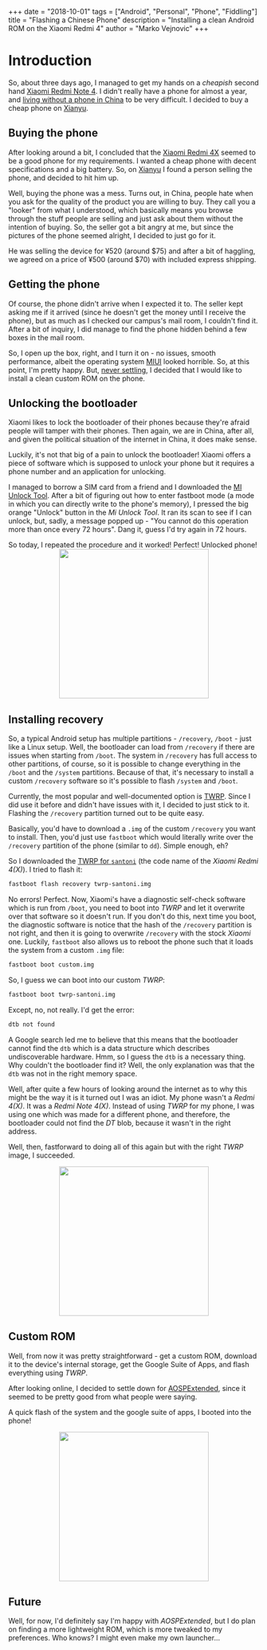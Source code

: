 +++
date = "2018-10-01"
tags = ["Android", "Personal", "Phone", "Fiddling"]
title = "Flashing a Chinese Phone"
description = "Installing a clean Android ROM on the Xiaomi Redmi 4"
author = "Marko Vejnovic"
+++

# Introduction

So, about three days ago, I managed to get my hands on a _cheapish_ second hand 
[Xiaomi Redmi Note 4](https://www.gsmarena.com/xiaomi_redmi_note_4-8531.php). 
I didn't really have a phone for almost a year, and [living without a phone in 
China](https://www.forbes.com/sites/ywang/2017/05/15/your-mobile-money-surviving-a-day-in-china-without-cash-or-cards/)
to be very difficult. I decided to buy a cheap phone on [Xianyu](https://2.taobao.com/).

## Buying the phone

After looking around a bit, I concluded that the 
[Xiaomi Redmi 4X](https://www.gsmarena.com/xiaomi_redmi_4_(4x)-8608.php) seemed
to be a good phone for my requirements. I wanted a cheap phone with decent 
specifications and a big battery. So, on [Xianyu](https://2.taobao.com) I found
a person selling the phone, and decided to hit him up.

Well, buying the phone was a mess. Turns out, in China, people hate when you 
ask for the quality of the product you are willing to buy. They call you a 
"looker" from what I understood, which basically means you browse through 
the stuff people are selling and just ask about them without the intention of 
buying. So, the seller got a bit angry at me, but since the pictures of the 
phone seemed alright, I decided to just go for it.

He was selling the device for ¥520 (around $75) and after a bit of haggling, we
agreed on a price of ¥500 (around $70) with included express shipping.

## Getting the phone

Of course, the phone didn't arrive when I expected it to. The seller kept 
asking me if it arrived (since he doesn't get the money until I receive the 
phone), but as much as I checked our campus's mail room, I couldn't find it.
After a bit of inquiry, I did manage to find the phone hidden behind a few 
boxes in the mail room.

So, I open up the box, right, and I turn it on - no issues, smooth performance, 
albeit the operating system [MIUI](http://en.miui.com/) looked horrible. So, at
this point, I'm pretty happy. But, [never settling](https://www.oneplus.com/), 
I decided that I would like to install a clean custom ROM on the phone.

## Unlocking the bootloader

Xiaomi likes to lock the bootloader of their phones because they're afraid 
people will tamper with their phones. Then again, we are in China, after all, 
and given the political situation of the internet in China, it does make sense.

Luckily, it's not that big of a pain to unlock the bootloader! Xiaomi offers a 
piece of software which is supposed to unlock your phone but it requires a 
phone number and an application for unlocking.

I managed to borrow a SIM card from a friend and I downloaded the 
[MI Unlock Tool](https://en.miui.com/unlock/). After a bit of figuring out how 
to enter fastboot mode (a mode in which you can directly write to the phone's 
memory), I pressed the big orange "Unlock" button in the _Mi Unlock Tool_. It 
ran its scan to see if I can unlock, but, sadly, a message popped up - 
"You cannot do this operation more than once every 72 hours". Dang it, guess 
I'd try again in 72 hours.

So today, I repeated the procedure and it worked! Perfect! Unlocked phone!
<img style="width:300px; display:block; margin: 0 auto" 
src="https://img.xda-cdn.com/Mia_3MYgINFXtchrAUh7ASEaBvg=/http%3A%2F%2Fuploads.tapatalk-cdn.com%2F20161213%2F92a8ce16b60e0045d293bc9cf81ac7ad.jpg">

## Installing recovery

So, a typical Android setup has multiple partitions - `/recovery`, `/boot` - 
just like a Linux setup. Well, the bootloader can load from `/recovery` if 
there are issues when starting from `/boot`. The system in `/recovery` has full
access to other partitions, of course, so it is possible to change everything 
in the `/boot` and the `/system` partitions. Because of that, it's necessary to
install a custom `/recovery` software so it's possible to flash `/system` and 
`/boot`.

Currently, the most popular and well-documented option is 
[TWRP](https://twrp.me/). Since I did use it before and didn't have issues with
it, I decided to just stick to it. Flashing the `/recovery` partition turned 
out to be quite easy.

Basically, you'd have to download a `.img` of the custom `/recovery` you want 
to install. Then, you'd just use `fastboot` which would literally write over 
the `/recovery` partition of the phone (similar to `dd`). Simple enough, eh?

So I downloaded the 
[TWRP for `santoni`](https://twrp.me/xiaomi/xiaomiredmi4x.html) (the code name 
of the _Xiaomi Redmi 4(X)_). 
I tried to flash it:
```bash
fastboot flash recovery twrp-santoni.img
```

No errors! Perfect. Now, Xiaomi's have a diagnostic self-check software which 
is run from `/boot`, you need to boot into _TWRP_ and let it overwrite over 
that software so it doesn't run. If you don't do this, next time you boot, 
the diagnostic software is notice that the hash of the `/recovery` partition 
is not right, and then it is going to overwrite `/recovery` with the stock 
_Xiaomi_ one. Luckily, `fastboot` also allows us to reboot the phone such that 
it loads the system from a custom `.img` file:
```bash
fastboot boot custom.img
```
So, I guess we can boot into our custom _TWRP_:
```bash
fastboot boot twrp-santoni.img
```

Except, no, not really. I'd get the error:
```txt
dtb not found
```

A Google search led me to believe that this means that the bootloader cannot 
find the `dtb` which is a data structure which describes undiscoverable 
hardware. Hmm, so I guess the `dtb` is a necessary thing. Why couldn't the 
bootloader find it? Well, the only explanation was that the `dtb` was not in 
the right memory space.

Well, after quite a few hours of looking around the internet as to why this 
might be the way it is it turned out I was an idiot. My phone wasn't a 
_Redmi 4(X)_. It was a _Redmi Note 4(X)_. Instead of using _TWRP_ for my phone,
I was using one which was made for a different phone, and therefore, the 
bootloader could not find the _DT_ blob, because it wasn't in the right address.

Well, then, fastforward to doing all of this again but with the right _TWRP_ 
image, I succeeded.

<img src="https://upload.wikimedia.org/wikipedia/commons/f/fe/TWRP_2.7.0.0.png"
	style="width:300px; display:block; margin:0 auto">

## Custom ROM

Well, from now it was pretty straightforward - get a custom ROM, download it 
to the device's internal storage, get the Google Suite of Apps, and flash 
everything using _TWRP_.

After looking online, I decided to settle down for 
[AOSPExtended](https://www.aospextended.com/), since it seemed to be pretty 
good from what people were saying.

A quick flash of the system and the google suite of apps, I booted into the 
phone!

<img src="/img/rom.jpg" 
style="width:300px; display:block; margin:0 auto">

## Future

Well, for now, I'd definitely say I'm happy with _AOSPExtended_, but I do plan 
on finding a more lightweight ROM, which is more tweaked to my preferences. Who
knows? I might even make my own launcher...
